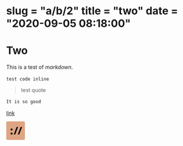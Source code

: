 slug = "a/b/2"
title = "two"
date = "2020-09-05 08:18:00"
===

# Two

This is a test of *markdown*.

`test code inline`

> test quote

```rust
It is so good
```

[link](/blog/a/b)

<img src="/static/tide-logo.png" width=10%>
